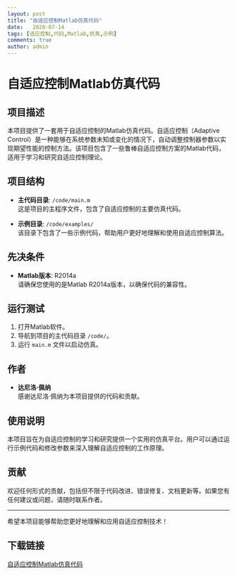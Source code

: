 ```yaml
---
layout: post
title: "自适应控制Matlab仿真代码"
date:   2020-07-14
tags: [适应控制,代码,Matlab,仿真,示例]
comments: true
author: admin
---
```

# 自适应控制Matlab仿真代码

## 项目描述

本项目提供了一套用于自适应控制的Matlab仿真代码。自适应控制（Adaptive Control）是一种能够在系统参数未知或变化的情况下，自动调整控制器参数以实现期望性能的控制方法。该项目包含了一些鲁棒自适应控制方案的Matlab代码，适用于学习和研究自适应控制理论。

## 项目结构

- **主代码目录**: `/code/main.m`  
  这是项目的主程序文件，包含了自适应控制的主要仿真代码。

- **示例目录**: `/code/examples/`  
  该目录下包含了一些示例代码，帮助用户更好地理解和使用自适应控制算法。

## 先决条件

- **Matlab版本**: R2014a  
  请确保您使用的是Matlab R2014a版本，以确保代码的兼容性。

## 运行测试

1. 打开Matlab软件。
2. 导航到项目的主代码目录 `/code/`。
3. 运行 `main.m` 文件以启动仿真。

## 作者

- **达尼洛·佩纳**  
  感谢达尼洛·佩纳为本项目提供的代码和贡献。

## 使用说明

本项目旨在为自适应控制的学习和研究提供一个实用的仿真平台。用户可以通过运行示例代码和修改参数来深入理解自适应控制的工作原理。

## 贡献

欢迎任何形式的贡献，包括但不限于代码改进、错误修复、文档更新等。如果您有任何建议或问题，请随时联系作者。

---

希望本项目能够帮助您更好地理解和应用自适应控制技术！

## 下载链接

[自适应控制Matlab仿真代码](https://pan.quark.cn/s/810cad99eab9)